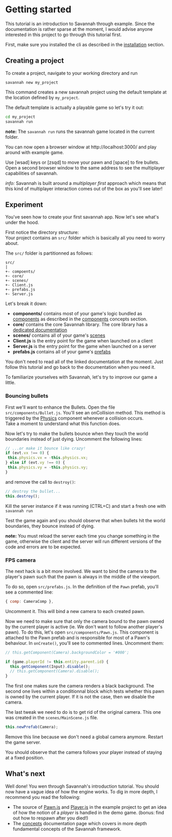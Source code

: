# Getting started

This tutorial is an introduction to Savannah through example. Since the documentation 
is rather sparse at the moment, I would advise anyone interested in this project to go
through this tutorial first.

First, make sure you installed the cli as described in the [installation](https://hmil.github.io/savannah/docs/manual/installation.html) section.

## Creating a project

To create a project, navigate to your working directory and run

`savannah new my_project`

This command creates a new savannah project using the default template at the location
defined by `my_project`.

The default template is actually a playable game so let's try it out:

```sh
cd my_project
savannah run
```

**note:** The `savannah run` runs the savannah game located in the current folder.

You can now open a browser window at http://localhost:3000/ and play around with example game.

Use [wsad] keys or [zsqd] to move your pawn and [space] to fire bullets. Open a second browser window
to the same address to see the multiplayer capabilities of savannah.

_info:_ Savannah is built around a _multiplayer first_ approach which means that this
kind of multiplayer interaction comes out of the box as you'll see later!

## Experiment

You've seen how to create your first savannah app. Now let's see what's under the hood.

First notice the directory structure:  
Your project contains an `src/` folder which is basically all you need to worry about.

The `src/` folder is partitionned as follows:
```
src/
|
+- compoents/
+- core/
+- scenes/
+- Client.js
+- prefabs.js
+- Server.js
```

Let's break it down:
- __components/__ contains most of your game's logic bundled as [components](https://hmil.github.io/savannah/docs/class/src/Component.js~Component.html)
  as described in the [components](https://hmil.github.io/savannah/docs/manual/tutorial.html#entity-component-model) concepts section.
- __core/__ contains the core Savannah library. The core library has a [dedicated documentation](https://hmil.github.io/savannah/docs/identifiers.html)
- __scenes/__ contains all of your game's [scenes](https://hmil.github.io/savannah/docs/class/src/Scene.js~Scene.html)
- __Client.js__ is the entry point for the game when launched on a client
- __Server.js__ is the entry point for the game when launched on a server
- __prefabs.js__ contains all of your game's [prefabs](https://hmil.github.io/savannah/docs/manual/tutorial.html#prefabs)

You don't need to read all of the linked documentation at the moment. Just follow
this tutorial and go back to the documentation when you need it.

To familiarize yourselves with Savannah, let's try to improve our game a little.

### Bouncing bullets

First we'll want to enhance the Bullets. Open the file `src/components/Bullet.js`.
You'll see an onCollision method. This method is triggered by the [Physics](https://hmil.github.io/savannah/docs/class/src/components/Physics.js~Physics.html)
component whenever a collision occurs.  
Take a moment to understand what this function does.

Now let's try to make the bullets bounce when they touch the world boundaries instead of
just dying.
Uncomment the following lines:
```js
// ...or make it bounce like crazy!
if (evt.vx !== 0) {
 this.physics.vx = -this.physics.vx;
} else if (evt.vy !== 0) {
 this.physics.vy = -this.physics.vy;
}
```
and remove the call to `destroy()`:
```js
// destroy the bullet...
this.destroy();
```

Kill the server instance if it was running (CTRL+C) and start a fresh one with
`savannah run`

Test the game again and you should observe that when bullets hit the world boundaries,
they bounce instead of dying.

__note:__ You must reload the server each time you change something in the game, otherwise
the client and the server will run different versions of the code and errors are to be expected.


### FPS camera

The next hack is a bit more involved. We want to bind the camera to the player's
pawn such that the pawn is always in the middle of the viewport.

To do so, open `src/prefabs.js`.
In the definition of the `Pawn` prefab, you'll see a commented line:
```js
{ comp: CameraComp },
```

Uncomment it. This will bind a new camera to each created pawn.

Now we need to make sure that only the camera bound to the pawn owned by the current
player is active (ie. We don't want to follow another player's pawn). To do this, let's
open `src/components/Pawn.js`. This component is attached to the Pawn prefab and is
responsible for most of a Pawn's behaviour. In `onCreate()`, you'll see to commented lines.
Uncomment them:  
```js
// this.getComponent(Camera).backgroundColor = '#000';

if (game.playerId != this.entity.parent.id) {
  this.getComponent(Input).disable();
  // this.getComponent(Camera).disable();
}
```

The first one makes sure the camera renders a black background. The second one lives
within a conditionnal block which tests whether this pawn is owned by the current
player. If it is not the case, then we disable the camera.

The last tweak we need to do is to get rid of the original camera. This one was 
created in the `scenes/MainScene.js` file.
```js
this.newPrefab(Camera);
```
Remove this line because we don't need a global camera anymore. Restart the game server.

You should observe that the camera follows your player instead of staying at a fixed position.


## What's next
 
Well done! You wen through Savannah's introduction tutorial. You should now have
a vague idea of how the engine works. To dig in more depth, I recommend you read the
following:

- The source of [Pawn.js](https://github.com/hmil/savannah/blob/master/savannah-cli/templates/shooter/src/components/Pawn.js)
  and [Player.js](https://github.com/hmil/savannah/blob/master/savannah-cli/templates/shooter/src/components/Player.js)
  in the example project to get an idea of how the notion of a _player_ is handled in the demo game. (bonus: find out how to respawn after you died!) 
- The [concepts](https://hmil.github.io/savannah/docs/manual/tutorial.html#concepts) documentation page which covers in more depth fundamental concepts of the Savannah framework.
